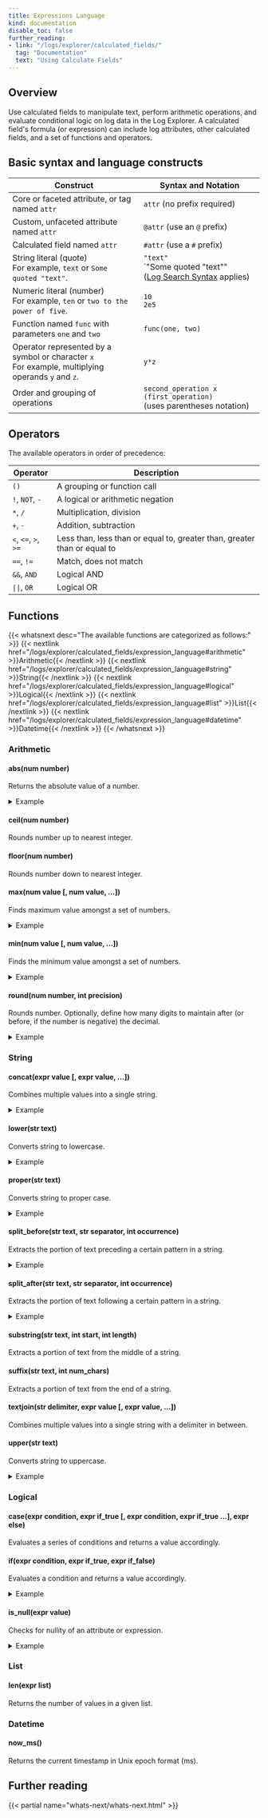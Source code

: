 ```yaml
---
title: Expressions Language
kind: documentation
disable_toc: false
further_reading:
- link: "/logs/explorer/calculated_fields/"
  tag: "Documentation"
  text: "Using Calculate Fields"
---
```


## Overview

Use calculated fields to manipulate text, perform arithmetic operations, and evaluate conditional logic on log data in the Log Explorer. A calculated field's formula (or expression) can include log attributes, other calculated fields, and a set of functions and operators.

## Basic syntax and language constructs

| Construct                                                                                          | Syntax and Notation                                                    |
| -------------------------------------------------------------------------------------------------- | ---------------------------------------------------------------------- |
| Core or faceted attribute, or tag named `attr`                                                     | `attr` (no prefix required)                                            |
| Custom, unfaceted attribute named `attr`                                                           | `@attr` (use an `@` prefix)                                            |
| Calculated field named `attr`                                                                      | `#attr` (use a `#` prefix)                                               |
| String literal (quote)<br>For example, `text` or `Some quoted "text"`.                             | `"text"`<br> `"Some quoted \"text\""<br>(<a href="https://docs.datadoghq.com/logs/explorer/search_syntax/">Log Search Syntax</a> applies)|
| Numeric literal (number)<br>For example, `ten` or `two to the power of five`.                      | `10`<br>`2e5`                                                          |
| Function named `func` with parameters `one` and `two`                                              | `func(one, two)`                                                       |
| Operator represented by a symbol or character `x`<br>For example, multiplying operands `y` and `z`.| `y*z`                                                                    |
| Order and grouping of operations                                                                   | `second_operation x (first_operation)`<br>(uses parentheses notation)  |

## Operators

The available operators in order of precedence:

| Operator | Description |
|----------|-------------|
| `()` | A grouping or function call |
| `!`, `NOT`, `-` | A logical or arithmetic negation |
| `*`, `/` | Multiplication, division|
| `+`, `-` | Addition, subtraction |
| `<`, `<=`, `>`, `>=` | Less than, less than or equal to, greater than, greater than or equal to |
| `==`, `!=` | Match, does not match |
| `&&`, `AND` | Logical AND |
| `\|\|`, `OR` | Logical OR |

## Functions

{{< whatsnext desc="The available functions are categorized as follows:" >}}
    {{< nextlink href="/logs/explorer/calculated_fields/expression_language#arithmetic" >}}Arithmetic{{< /nextlink >}}
    {{< nextlink href="/logs/explorer/calculated_fields/expression_language#string" >}}String{{< /nextlink >}}
    {{< nextlink href="/logs/explorer/calculated_fields/expression_language#logical" >}}Logical{{< /nextlink >}}
    {{< nextlink href="/logs/explorer/calculated_fields/expression_language#list" >}}List{{< /nextlink >}}
    {{< nextlink href="/logs/explorer/calculated_fields/expression_language#datetime" >}}Datetime{{< /nextlink >}}
{{< /whatsnext >}}

### Arithmetic

#### abs(num number)

Returns the absolute value of a number.

<details>
<summary>Example</summary>
<br>&nbsp;&nbsp;&nbsp;&nbsp;&nbsp;A log event has the following attributes:
<br>&nbsp;&nbsp;&nbsp;&nbsp;-&nbsp;<code>@client_latency</code> = 2
<br>&nbsp;&nbsp;&nbsp;&nbsp;-&nbsp;<code>@server_latency</code> = 3<br><br>
&nbsp;&nbsp;&nbsp;&nbsp;&nbsp;Formula: abs(<code>@client_latency</code>-<code>@server_latency</code>)
<br>&nbsp;&nbsp;&nbsp;&nbsp;&nbsp;Result: 1
</details>

#### ceil(num number)

Rounds number up to nearest integer.

#### floor(num number)

Rounds number down to nearest integer.

#### max(num value [, num value, …])

Finds maximum value amongst a set of numbers.

<details>
<summary>Example</summary>
<br>&nbsp;&nbsp;&nbsp;&nbsp;&nbsp;A log event has the following attribute: <code>@list_of_values</code>=[-1, 1, 5, 5]<br><br>
&nbsp;&nbsp;&nbsp;&nbsp;&nbsp;Formula: max(<code>@list_of_values</code>)
<br>&nbsp;&nbsp;&nbsp;&nbsp;&nbsp;Result: 5
</details>

#### min(num value [, num value, …])

Finds the minimum value amongst a set of numbers.

<details>
<summary>Example</summary>
<br>&nbsp;&nbsp;&nbsp;&nbsp;&nbsp;A log event has the following attribute: <code>@list_of_values</code> = [-1, 1, 5, 5]<br>
<br>&nbsp;&nbsp;&nbsp;&nbsp;&nbsp;Formula: min(<code>@list_of_values</code>)
<br>&nbsp;&nbsp;&nbsp;&nbsp;&nbsp;Result: -1
</details>

#### round(num number, int precision)

Rounds number. Optionally, define how many digits to maintain after (or before, if the number is negative) the decimal.

<details>
<summary>Example</summary>
<br>&nbsp;&nbsp;&nbsp;&nbsp;&nbsp;A log event has the following attribute: <code>@randInt</code> = -1234.01<br>
<br>&nbsp;&nbsp;&nbsp;&nbsp;&nbsp;Formula: round(<code>@randInt</code>, -1)
<br>&nbsp;&nbsp;&nbsp;&nbsp;&nbsp;Result: -1230
</details>

### String

#### concat(expr value [, expr value, …])

Combines multiple values into a single string.

<details>
<summary>Example</summary>
<br>&nbsp;&nbsp;&nbsp;&nbsp;&nbsp;A log event has the following attributes:
<br>&nbsp;&nbsp;&nbsp;&nbsp;-&nbsp;<code>@first_name</code> = "Bob"
<br>&nbsp;&nbsp;&nbsp;&nbsp;-&nbsp;<code>@last_name</code> = "Smith"<br><br>
&nbsp;&nbsp;&nbsp;&nbsp;&nbsp;Formula: concat(<code>@first_name</code>, <code>@last_name</code>)
<br>&nbsp;&nbsp;&nbsp;&nbsp;&nbsp;Result: "Bob Smith"
</details>

#### lower(str text)

Converts string to lowercase.

<details>
<summary>Example</summary>
<br>&nbsp;&nbsp;&nbsp;&nbsp;&nbsp;A log event has the following attribute: <code>@first_name</code> = "Bob"<br><br>
&nbsp;&nbsp;&nbsp;&nbsp;&nbsp;Formula: lower(<code>@first_name</code>)
<br>&nbsp;&nbsp;&nbsp;&nbsp;&nbsp;Result: "bob"
</details>

#### proper(str text)

Converts string to proper case.

<details>
<summary>Example</summary>
<br>&nbsp;&nbsp;&nbsp;&nbsp;&nbsp;A log event has the following attribute: <code>@name</code> = "bob SMITH"<br><br>
&nbsp;&nbsp;&nbsp;&nbsp;&nbsp;Formula: proper(<code>@name</code>)
<br>&nbsp;&nbsp;&nbsp;&nbsp;&nbsp;Result: "Bob Smith"
</details>

#### split_before(str text, str separator, int occurrence)

Extracts the portion of text preceding a certain pattern in a string.

<details>
<summary>Example</summary>
<br>&nbsp;&nbsp;&nbsp;&nbsp;&nbsp;A log event has the following attribute: <code>@row_value</code> = "1,Bob,Smith"<br><br>
&nbsp;&nbsp;&nbsp;&nbsp;&nbsp;Formula: split_before(<code>@row_value</code>, ",", 1)
<br>&nbsp;&nbsp;&nbsp;&nbsp;&nbsp;Result: "1"
</details>

#### split_after(str text, str separator, int occurrence)

Extracts the portion of text following a certain pattern in a string.

<details>
<summary>Example</summary>
<br>&nbsp;&nbsp;&nbsp;&nbsp;&nbsp;A log event has the following attributes: <code>@row_value</code> = "1,Bob,Smith"<br><br>
&nbsp;&nbsp;&nbsp;&nbsp;&nbsp;Formula: split_after(<code>@row_value</code>, ",", 2)
<br>&nbsp;&nbsp;&nbsp;&nbsp;&nbsp;Result: "Smith"
</details>

#### substring(str text, int start, int length)

Extracts a portion of text from the middle of a string.

#### suffix(str text, int num_chars)

Extracts a portion of text from the end of a string.

#### textjoin(str delimiter, expr value [, expr value, …])

Combines multiple values into a single string with a delimiter in between.

#### upper(str text)

Converts string to uppercase.

<details>
<summary>Example</summary>
<br>&nbsp;&nbsp;&nbsp;&nbsp;&nbsp;A log event has the following attributes: <code>@first_name</code> = "Bob"<br><br>
&nbsp;&nbsp;&nbsp;&nbsp;&nbsp;Formula: upper(<code>@first_name</code>)
<br>&nbsp;&nbsp;&nbsp;&nbsp;&nbsp;Result: "BOB"
</details>

### Logical

#### case(expr condition, expr if_true [, expr condition, expr if_true …], expr else)

Evaluates a series of conditions and returns a value accordingly.

#### if(expr condition, expr if_true, expr if_false)

Evaluates a condition and returns a value accordingly.

<details>
<summary>Example</summary>
<br>&nbsp;&nbsp;&nbsp;&nbsp;&nbsp;A log event has the following attributes:
<br>&nbsp;&nbsp;&nbsp;&nbsp;-&nbsp;<code>@origin_country</code> = "USA"
<br>&nbsp;&nbsp;&nbsp;&nbsp;-&nbsp;<code>@destination_country</code> = "Canada"<br>&nbsp;&nbsp;&nbsp;&nbsp;-&nbsp;<code>@origin_continent</code> = "NA"<br>&nbsp;&nbsp;&nbsp;&nbsp;-&nbsp;<code>@destination_continent</code> = "NA"<br>
<br>&nbsp;&nbsp;&nbsp;&nbsp;&nbsp;Formula: if(<code>@origin_country</code> == <code>@destination_country</code>, "national", if(<code>@origin_continent</code> == <code>@destination_continent</code>, "continental", "intercontinental"))
<br>&nbsp;&nbsp;&nbsp;&nbsp;&nbsp;Result: "continental"
</details>

#### is_null(expr value)

Checks for nullity of an attribute or expression.

<details>
<summary>Example</summary>
<br>&nbsp;&nbsp;&nbsp;&nbsp;&nbsp;A log event has the following attributes:
<br>&nbsp;&nbsp;&nbsp;&nbsp;-&nbsp;<code>@users_online</code> = 5
<br>&nbsp;&nbsp;&nbsp;&nbsp;-&nbsp;<code>@max_capacity</code> = 0<br>
<br>&nbsp;&nbsp;&nbsp;&nbsp;&nbsp;Formula: is_null(<code>@users_online</code> / <code>@max_capacity</code>)
<br>&nbsp;&nbsp;&nbsp;&nbsp;&nbsp;Result: TRUE
</details>

### List

#### len(expr list)

Returns the number of values in a given list.

### Datetime

#### now_ms()

Returns the current timestamp in Unix epoch format (ms).

## Further reading

{{< partial name="whats-next/whats-next.html" >}}